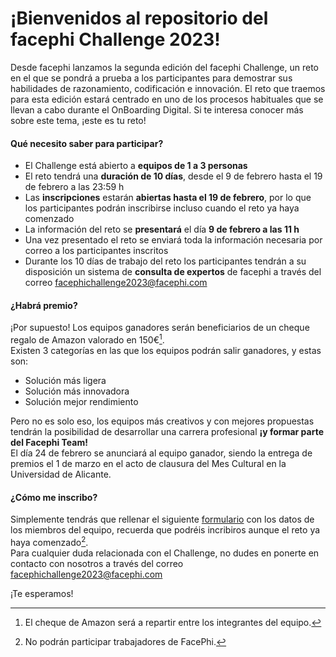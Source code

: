 # ¡Bienvenidos al repositorio del facephi Challenge 2023!

Desde facephi lanzamos la segunda edición del facephi Challenge, un reto en el que se pondrá a prueba a los participantes para demostrar sus habilidades de razonamiento, codificación e innovación. El reto que traemos para esta edición estará centrado en uno de los procesos habituales que se llevan a cabo durante el OnBoarding Digital. Si te interesa conocer más sobre este tema, ¡este es tu reto!
<br />

#### **Qué necesito saber para participar?**
* El Challenge está abierto a **equipos de 1 a 3 personas**
* El reto tendrá una **duración de 10 días**, desde el 9 de febrero hasta el 19 de febrero a las 23:59 h
* Las **inscripciones** estarán **abiertas hasta el 19 de febrero**, por lo que los participantes podrán inscribirse incluso cuando el reto ya haya comenzado
* La información del reto se **presentará** el día **9 de febrero a las 11 h**
* Una vez presentado el reto se enviará toda la información necesaria por correo a los participantes inscritos
* Durante los 10 días de trabajo del reto los participantes tendrán a su disposición un sistema de **consulta de expertos** de facephi a través del correo facephichallenge2023@facephi.com

#### **¿Habrá premio?**
¡Por supuesto! Los equipos ganadores serán beneficiarios de un cheque regalo de Amazon valorado en 150€[^1]. <br />
Existen 3 categorías en las que los equipos podrán salir ganadores, y estas son:  
* Solución más ligera
* Solución más innovadora
* Solución mejor rendimiento

Pero no es solo eso, los equipos más creativos y con mejores propuestas tendrán la posibilidad de desarrollar una carrera profesional **¡y formar parte del Facephi Team!** <br />
El día 24 de febrero se anunciará al equipo ganador, siendo la entrega de premios el 1 de marzo en el acto de clausura del Mes Cultural en la Universidad de Alicante.

#### **¿Cómo me inscribo?**
Simplemente tendrás que rellenar el siguiente [formulario](https://forms.office.com/e/n6JHGBkSnT "Formulario inscripción facephi Challenge") con los datos de los miembros del equipo, recuerda que podréis incribiros aunque el reto ya haya comenzado[^2].
<br />
Para cualquier duda relacionada con el Challenge, no dudes en ponerte en contacto con nosotros a través del correo facephichallenge2023@facephi.com <br />

¡Te esperamos!
<br />

[^1]: El cheque de Amazon será a repartir entre los integrantes del equipo. 
[^2]: No podrán participar trabajadores de FacePhi.
